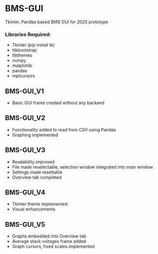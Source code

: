 # BMS-GUI
Tkinter, Pandas based BMS GUI for 2025 prototype
### Libraries Required:
- Tkinter (pip install tk)
- ttkbootstrap
- ttkthemes
- numpy
- matplotlib
- pandas
- mplcursors
## BMS-GUI_V1
- Basic GUI frame created without any backend
## BMS-GUI_V2
- Functionality added to read from CSV using Pandas
- Graphing implemented
## BMS-GUI_V3
- Readability improved
- File made reselectable, selection window integrated into main window
- Settings made resettable
- Overview tab completed
## BMS-GUI_V4
- Tkinter theme implemented
- Visual enhancements
## BMS-GUI_V5
- Graphs embedded into Overview tab
- Average stack voltages frame added
- Graph cursors, fixed scales implemented
